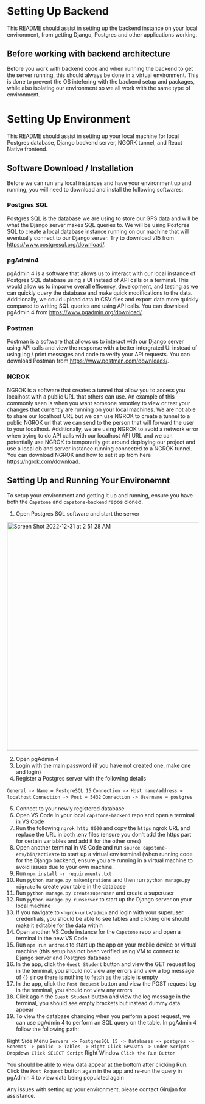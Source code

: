 # Setting Up Backend

This README should assist in setting up the backend instance on your local environment, from getting Django, Postgres and other applications working.

## Before working with backend architecture 

Before you work with backend code and when running the backend to get the server running, this should always be done in a virtual environment. This is done to prevent the OS intefering with the backend setup and packages, while also isolating our environment so we all work with the same type of environment. 

# Setting Up Environment

This README should assist in setting up your local machine for local Postgres database, Django backend server, NGORK tunnel, and React Native frontend.

## Software Download / Installation

Before we can run any local instances and have your environment up and running, you will need to download and install the following softwares:

### Postgres SQL

Postgres SQL is the database we are using to store our GPS data and will be what the Django server makes SQL queries to. We will be using Postgres SQL to create a local database instance running on our machine that will eventually connect to our Django server. Try to download v15 from https://www.postgresql.org/download/.

### pgAdmin4 

pgAdmin 4 is a software that allows us to interact with our local instance of Postgres SQL database using a UI instead of API calls or a terminal. This would allow us to imporve overall efficency, development, and testing as we can quickly query the database and make quick modifications to the data. Additionally, we could upload data in CSV files and export data more quickly compared to writing SQL queries and using API calls. You can download pgAdmin 4 from https://www.pgadmin.org/download/.

### Postman

Postman is a software that allows us to interact with our Django server using API calls and view the response with a better intergrated UI instead of using log / print messages and code to verify your API requests. You can download Postman from https://www.postman.com/downloads/.

### NGROK

NGROK is a software that creates a tunnel that allow you to access you localhost with a public URL that others can use. An example of this commonly seen is when you want someone remotley to view or test your changes that currently are running on your local machines. We are not able to share our localhost URL but we can use NGROK to create a tunnel to a public NGROK url that we can send to the person that will forward the user to your localhost. Additionally, we are using NGROK to avoid a network error when trying to do API calls with our localhost API URL and we can potentially use NGROK to temporarily get around deploying our project and use a local db and server instance running connected to a NGROK tunnel. You can download NGROK and how to set it up from here https://ngrok.com/download.

## Setting Up and Running Your Environemnt

To setup your environment and getting it up and running, ensure you have both the `Capstone` and `capstone-backend` repos cloned. 

1) Open Postgres SQL software and start the server

<img width="598" alt="Screen Shot 2022-12-31 at 2 51 28 AM" src="https://user-images.githubusercontent.com/24899889/210129679-6546ff93-d062-41d8-a869-f4ff7183aaee.png">

2) Open pgAdmin 4
3) Login with the main password (if you have not created one, make one and login)
4) Register a Postgres server with the following details

`General -> Name = PostgreSQL 15`
`Connection -> Host name/address = localhost`
`Connection -> Post = 5432`
`Connection -> Username = postgres`

5) Connect to your newly registered database
6) Open VS Code in your local `capstone-backend` repo and open a terminal in VS Code
7) Run the following `ngrok http 8000` and copy the `https` ngrok URL and replace the URL in both .env files (ensure you don't add the https part for certain variables and add it for the other ones)
8) Open another terminal in VS Code and run `source capstone-env/bin/activate` to start up a virtual env terminal (when running code for the Django backend, ensure you are running in a virtual machine to avoid issues due to your own machine. 
9) Run `npm install -r requirements.txt`
10) Run `python manage.py makemigrations` and then run `python manage.py migrate` to create your table in the database
11) Run `python manage.py createsuperuser` and create a superuser
12) Run `python manage.py runserver` to start up the Django server on your local machine
13) If you navigate to `<ngrok-url>/admin` and login with your superuser credentials, you should be able to see tables and clicking one should make it editable for the data within
14) Open another VS Code instance for the `Capstone` repo and open a terminal in the new VS Code
15) Run `npm run android` to start up the app on your mobile device or virtual machine (this setup has not been verified using VM to connect to Django server and Postgres database
16) In the app, click the `Guest Student` button and view the GET request log in the terminal, you should not view any errors and view a log message of `{}` since there is nothing to fetch as the table is empty
17) In the app, click the `Post Request` button and view the POST request log in the terminal, you should not view any errors
18) Click again the `Guest Student` button and view the log message in the terminal, you should see empty brackets but instead dummy data appear
19) To view the database changing when you perform a post request, we can use pgAdmin 4 to perform an SQL query on the table. In pgAdmin 4 follow the following path:

Right Side Menu
`Servers -> PostgresSQL 15 -> Databases -> postgres -> Schemas -> public -> Tables -> Right Click GPSData -> Under Scripts Dropdown Click SELECT Script`
Right Window 
`Click the Run Button`

You should be able to view data appear at the bottom after clicking Run. Click the `Post Request` button again in the app and re-run the query in pgAdmin 4 to view data being populated again

Any issues with setting up your environment, please contact Girujan for assistance.
